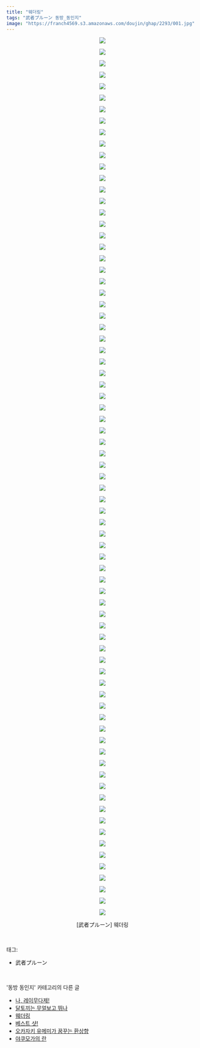 ```yaml
---
title: "웨더링"
tags: "武者プルーン 동방_동인지"
image: "https://franch4569.s3.amazonaws.com/doujin/ghap/2293/001.jpg"
---
```

<div class="article">
<p style="text-align: center; clear: none; float: none;"><img src="{{ site.imgserver2 }}/ghap/2293/001.jpg"/></p>
<p style="text-align: center; clear: none; float: none;"><img src="{{ site.imgserver2 }}/ghap/2293/002.jpg"/></p>
<p style="text-align: center; clear: none; float: none;"><img src="{{ site.imgserver2 }}/ghap/2293/003.jpg"/></p>
<p style="text-align: center; clear: none; float: none;"><img src="{{ site.imgserver2 }}/ghap/2293/004.jpg"/></p>
<p style="text-align: center; clear: none; float: none;"><img src="{{ site.imgserver2 }}/ghap/2293/005.jpg"/></p>
<p style="text-align: center; clear: none; float: none;"><img src="{{ site.imgserver2 }}/ghap/2293/006.jpg"/></p>
<p style="text-align: center; clear: none; float: none;"><img src="{{ site.imgserver2 }}/ghap/2293/007.jpg"/></p>
<p style="text-align: center; clear: none; float: none;"><img src="{{ site.imgserver2 }}/ghap/2293/008.jpg"/></p>
<p style="text-align: center; clear: none; float: none;"><img src="{{ site.imgserver2 }}/ghap/2293/009.jpg"/></p>
<p style="text-align: center; clear: none; float: none;"><img src="{{ site.imgserver2 }}/ghap/2293/010.jpg"/></p>
<p style="text-align: center; clear: none; float: none;"><img src="{{ site.imgserver2 }}/ghap/2293/011.jpg"/></p>
<p style="text-align: center; clear: none; float: none;"><img src="{{ site.imgserver2 }}/ghap/2293/012.jpg"/></p>
<p style="text-align: center; clear: none; float: none;"><img src="{{ site.imgserver2 }}/ghap/2293/013.jpg"/></p>
<p style="text-align: center; clear: none; float: none;"><img src="{{ site.imgserver2 }}/ghap/2293/014.jpg"/></p>
<p style="text-align: center; clear: none; float: none;"><img src="{{ site.imgserver2 }}/ghap/2293/015.jpg"/></p>
<p style="text-align: center; clear: none; float: none;"><img src="{{ site.imgserver2 }}/ghap/2293/016.jpg"/></p>
<p style="text-align: center; clear: none; float: none;"><img src="{{ site.imgserver2 }}/ghap/2293/017.jpg"/></p>
<p style="text-align: center; clear: none; float: none;"><img src="{{ site.imgserver2 }}/ghap/2293/018.jpg"/></p>
<p style="text-align: center; clear: none; float: none;"><img src="{{ site.imgserver2 }}/ghap/2293/019.jpg"/></p>
<p style="text-align: center; clear: none; float: none;"><img src="{{ site.imgserver2 }}/ghap/2293/020.jpg"/></p>
<p style="text-align: center; clear: none; float: none;"><img src="{{ site.imgserver2 }}/ghap/2293/021.jpg"/></p>
<p style="text-align: center; clear: none; float: none;"><img src="{{ site.imgserver2 }}/ghap/2293/022.jpg"/></p>
<p style="text-align: center; clear: none; float: none;"><img src="{{ site.imgserver2 }}/ghap/2293/023.jpg"/></p>
<p style="text-align: center; clear: none; float: none;"><img src="{{ site.imgserver2 }}/ghap/2293/024.jpg"/></p>
<p style="text-align: center; clear: none; float: none;"><img src="{{ site.imgserver2 }}/ghap/2293/025.jpg"/></p>
<p style="text-align: center; clear: none; float: none;"><img src="{{ site.imgserver2 }}/ghap/2293/026.jpg"/></p>
<p style="text-align: center; clear: none; float: none;"><img src="{{ site.imgserver2 }}/ghap/2293/027.jpg"/></p>
<p style="text-align: center; clear: none; float: none;"><img src="{{ site.imgserver2 }}/ghap/2293/028.jpg"/></p>
<p style="text-align: center; clear: none; float: none;"><img src="{{ site.imgserver2 }}/ghap/2293/029.jpg"/></p>
<p style="text-align: center; clear: none; float: none;"><img src="{{ site.imgserver2 }}/ghap/2293/030.jpg"/></p>
<p style="text-align: center; clear: none; float: none;"><img src="{{ site.imgserver2 }}/ghap/2293/031.jpg"/></p>
<p style="text-align: center; clear: none; float: none;"><img src="{{ site.imgserver2 }}/ghap/2293/032.jpg"/></p>
<p style="text-align: center; clear: none; float: none;"><img src="{{ site.imgserver2 }}/ghap/2293/033.jpg"/></p>
<p style="text-align: center; clear: none; float: none;"><img src="{{ site.imgserver2 }}/ghap/2293/034.jpg"/></p>
<p style="text-align: center; clear: none; float: none;"><img src="{{ site.imgserver2 }}/ghap/2293/035.jpg"/></p>
<p style="text-align: center; clear: none; float: none;"><img src="{{ site.imgserver2 }}/ghap/2293/036.jpg"/></p>
<p style="text-align: center; clear: none; float: none;"><img src="{{ site.imgserver2 }}/ghap/2293/037.jpg"/></p>
<p style="text-align: center; clear: none; float: none;"><img src="{{ site.imgserver2 }}/ghap/2293/038.jpg"/></p>
<p style="text-align: center; clear: none; float: none;"><img src="{{ site.imgserver2 }}/ghap/2293/039.jpg"/></p>
<p style="text-align: center; clear: none; float: none;"><img src="{{ site.imgserver2 }}/ghap/2293/040.jpg"/></p>
<p style="text-align: center; clear: none; float: none;"><img src="{{ site.imgserver2 }}/ghap/2293/041.jpg"/></p>
<p style="text-align: center; clear: none; float: none;"><img src="{{ site.imgserver2 }}/ghap/2293/042.jpg"/></p>
<p style="text-align: center; clear: none; float: none;"><img src="{{ site.imgserver2 }}/ghap/2293/043.jpg"/></p>
<p style="text-align: center; clear: none; float: none;"><img src="{{ site.imgserver2 }}/ghap/2293/044.jpg"/></p>
<p style="text-align: center; clear: none; float: none;"><img src="{{ site.imgserver2 }}/ghap/2293/045.jpg"/></p>
<p style="text-align: center; clear: none; float: none;"><img src="{{ site.imgserver2 }}/ghap/2293/046.jpg"/></p>
<p style="text-align: center; clear: none; float: none;"><img src="{{ site.imgserver2 }}/ghap/2293/047.jpg"/></p>
<p style="text-align: center; clear: none; float: none;"><img src="{{ site.imgserver2 }}/ghap/2293/048.jpg"/></p>
<p style="text-align: center; clear: none; float: none;"><img src="{{ site.imgserver2 }}/ghap/2293/049.jpg"/></p>
<p style="text-align: center; clear: none; float: none;"><img src="{{ site.imgserver2 }}/ghap/2293/050.jpg"/></p>
<p style="text-align: center; clear: none; float: none;"><img src="{{ site.imgserver2 }}/ghap/2293/051.jpg"/></p>
<p style="text-align: center; clear: none; float: none;"><img src="{{ site.imgserver2 }}/ghap/2293/052.jpg"/></p>
<p style="text-align: center; clear: none; float: none;"><img src="{{ site.imgserver2 }}/ghap/2293/053.jpg"/></p>
<p style="text-align: center; clear: none; float: none;"><img src="{{ site.imgserver2 }}/ghap/2293/054.jpg"/></p>
<p style="text-align: center; clear: none; float: none;"><img src="{{ site.imgserver2 }}/ghap/2293/055.jpg"/></p>
<p style="text-align: center; clear: none; float: none;"><img src="{{ site.imgserver2 }}/ghap/2293/056.jpg"/></p>
<p style="text-align: center; clear: none; float: none;"><img src="{{ site.imgserver2 }}/ghap/2293/057.jpg"/></p>
<p style="text-align: center; clear: none; float: none;"><img src="{{ site.imgserver2 }}/ghap/2293/058.jpg"/></p>
<p style="text-align: center; clear: none; float: none;"><img src="{{ site.imgserver2 }}/ghap/2293/059.jpg"/></p>
<p style="text-align: center; clear: none; float: none;"><img src="{{ site.imgserver2 }}/ghap/2293/060.jpg"/></p>
<p style="text-align: center; clear: none; float: none;"><img src="{{ site.imgserver2 }}/ghap/2293/061.jpg"/></p>
<p style="text-align: center; clear: none; float: none;"><img src="{{ site.imgserver2 }}/ghap/2293/062.jpg"/></p>
<p style="text-align: center; clear: none; float: none;"><img src="{{ site.imgserver2 }}/ghap/2293/063.jpg"/></p>
<p style="text-align: center; clear: none; float: none;"><img src="{{ site.imgserver2 }}/ghap/2293/064.jpg"/></p>
<p style="text-align: center; clear: none; float: none;"><img src="{{ site.imgserver2 }}/ghap/2293/065.jpg"/></p>
<p style="text-align: center; clear: none; float: none;"><img src="{{ site.imgserver2 }}/ghap/2293/066.jpg"/></p>
<p style="text-align: center; clear: none; float: none;"><img src="{{ site.imgserver2 }}/ghap/2293/067.jpg"/></p>
<p style="text-align: center; clear: none; float: none;"><img src="{{ site.imgserver2 }}/ghap/2293/068.jpg"/></p>
<p style="text-align: center; clear: none; float: none;"><img src="{{ site.imgserver2 }}/ghap/2293/069.jpg"/></p>
<p style="text-align: center; clear: none; float: none;"><img src="{{ site.imgserver2 }}/ghap/2293/070.jpg"/></p>
<p style="text-align: center; clear: none; float: none;"><img src="{{ site.imgserver2 }}/ghap/2293/071.jpg"/></p>
<p style="text-align: center; clear: none; float: none;"><img src="{{ site.imgserver2 }}/ghap/2293/072.jpg"/></p>
<p style="text-align: center; clear: none; float: none;"><img src="{{ site.imgserver2 }}/ghap/2293/073.jpg"/></p>
<p style="text-align: center; clear: none; float: none;"><img src="{{ site.imgserver2 }}/ghap/2293/074.jpg"/></p>
<p style="text-align: center; clear: none; float: none;"><img src="{{ site.imgserver2 }}/ghap/2293/075.jpg"/></p>
<p style="text-align: center; clear: none; float: none;"><img src="{{ site.imgserver2 }}/ghap/2293/076.jpg"/></p>
<p style="text-align: center; clear: none; float: none;"><img src="{{ site.imgserver2 }}/ghap/2293/077.jpg"/></p>
<p style="text-align: center; clear: none; float: none;">[武者プルーン] 웨더링</p>
<p style="text-align: center; clear: none; float: none;"></p>
</div><br/>
<div class="tagTrail">
<p>태그: </p>
<ul>
<li>武者プルーン</li>
</ul>
</div><br/>
<div class="another">
<p>'동방 동인지' 카테고리의 다른 글</p>
<ul>
<li><a href="/ghap_2295">나, 레이무다제!</a></li>
<li><a href="/ghap_2294">달토끼는 무얼보고 뛰나</a></li>
<li><a href="/ghap_2293">웨더링</a></li>
<li><a href="/ghap_2292">베스트 샷!</a></li>
<li><a href="/ghap_2291">오카자키 유메미가 꿈꾸는 환상향</a></li>
<li><a href="/ghap_2289">야쿠모가의 란</a></li>
</ul>
</div><br/>
<div class="cb_module cb_fluid">
<div class="cb_wrt cb_profile">
</div><!-- commentList close -->
</div><br/>
